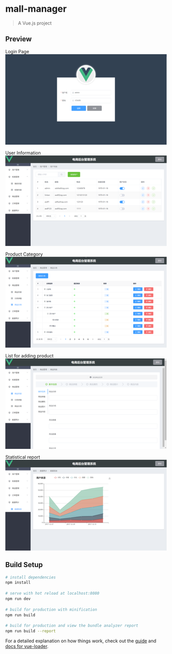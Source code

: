 # mall-manager

> A Vue.js project

## Preview
Login Page
![image](https://github.com/Aibono1/mall-manager/raw/main/pics/pic0.PNG)

User Information
![image](https://github.com/Aibono1/mall-manager/raw/main/pics/pic1.PNG)

Product Category
![image](https://github.com/Aibono1/mall-manager/raw/main/pics/pic2.PNG)

List for adding product
![image](https://github.com/Aibono1/mall-manager/raw/main/pics/pic3.PNG)

Statistical report
![image](https://github.com/Aibono1/mall-manager/raw/main/pics/pic4.PNG)

## Build Setup

``` bash
# install dependencies
npm install

# serve with hot reload at localhost:8080
npm run dev

# build for production with minification
npm run build

# build for production and view the bundle analyzer report
npm run build --report
```

For a detailed explanation on how things work, check out the [guide](http://vuejs-templates.github.io/webpack/) and [docs for vue-loader](http://vuejs.github.io/vue-loader).
